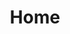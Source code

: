 ---
layout: home
title: Home
# Hero section
hero:
  name: VitePress Boilerplate
  text: Vite & Vue Powered Static Site Generator
  image:
    src: /logo.svg
    alt: Vitepress logo
  tagline: Simple, powerful, and performant. Meet the modern SSG framework you've always wanted.
  actions:
    - theme: brand
      text: Get Started
      link: /getstarted
    - theme: alt
      text: View on GitHub
      link: https://github.com/AndrewR3K/vitepress-boilerplate

# Features section
features:
  - icon: ⚡️
    title: Fully static yet still dynamic
    details: Go wild with true SSG + SPA architecture. Static on page load, but engage users with 100% interactivity from there.
  - icon: 🎉
    title: Designed to be simplicity first
    details: With Markdown-centered content, it's built to help you focus on writing and deployed with minimum configuration.
  - icon: 🔥
    title: Power of Vue meets Markdown
    details: Enhance your content with all the features of Vue in Markdown, while being able to customize your site with Vue.

# Meta property
head:
  - - meta
    - property: og:type
      content: website
  - - meta
    - property: og:title
      content: Vitepress Boilerplate
  - - meta
    - property: og:image
      content: https://codybontecou.com/assets/vite-logo.17e50649.svg
  - - meta
    - name: title
      content: Vitepress Boilerplate
  - - meta
    - name: twitter:card
      content: https://codybontecou.com/assets/vite-logo.17e50649.svg
  - - link
    - rel: icon
      type: image/svg
      href: logo.svg
---